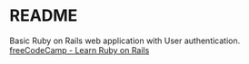 # README
Basic Ruby on Rails web application with User authentication.
[freeCodeCamp - Learn Ruby on Rails](https://www.youtube.com/watch?v=fmyvWz5TUWg&)
